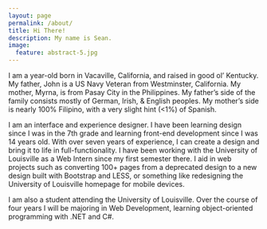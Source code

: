 ```yaml
---
layout: page
permalink: /about/
title: Hi There!
description: My name is Sean.
image:
  feature: abstract-5.jpg
---
```

I am a <script markdown="0" id="age" type="text/javascript">var d = new Date; var n = d.getFullYear(); document.write(n - 1993);</script> year-old born in Vacaville, California, and raised in good ol’ Kentucky. My father, John is a US Navy Veteran from Westminster, California. My mother, Myrna, is from Pasay City in the Philippines. My father’s side of the family consists mostly of German, Irish, & English peoples. My mother’s side is nearly 100% Filipino, with a very slight hint (<1%) of Spanish.

I am an interface and experience designer. I have been learning design since I was in the 7th grade and learning front-end development since I was 14 years old. With over seven years of experience, I can create a design and bring it to life in full-functionality. I have been working with the University of Louisville as a Web Intern since my first semester there. I aid in web projects such as converting 100+ pages from a deprecated design to a new design built with Bootstrap and LESS, or something like redesigning the University of Louisville homepage for mobile devices.

I am also a student attending the University of Louisville. Over the course of four years I will be majoring in Web Development, learning object-oriented programming with .NET and C#.